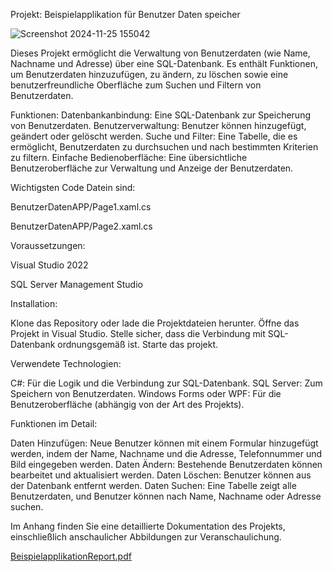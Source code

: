 Projekt: Beispielapplikation für Benutzer Daten speicher

![Screenshot 2024-11-25 155042](https://github.com/user-attachments/assets/8bf4be86-f557-499b-a01c-6a5cf375d759)


Dieses Projekt ermöglicht die Verwaltung von Benutzerdaten (wie Name, Nachname und Adresse) über eine SQL-Datenbank. Es enthält Funktionen, um Benutzerdaten hinzuzufügen, zu ändern, zu löschen sowie eine benutzerfreundliche Oberfläche zum Suchen und Filtern von Benutzerdaten.

Funktionen:
Datenbankanbindung: Eine SQL-Datenbank zur Speicherung von Benutzerdaten.
Benutzerverwaltung: Benutzer können hinzugefügt, geändert oder gelöscht werden.
Suche und Filter: Eine Tabelle, die es ermöglicht, Benutzerdaten zu durchsuchen und nach bestimmten Kriterien zu filtern.
Einfache Bedienoberfläche: Eine übersichtliche Benutzeroberfläche zur Verwaltung und Anzeige der Benutzerdaten.

Wichtigsten Code Datein sind:

BenutzerDatenAPP/Page1.xaml.cs

BenutzerDatenAPP/Page2.xaml.cs


Voraussetzungen:

Visual Studio 2022

SQL Server Management Studio 


Installation:

Klone das Repository oder lade die Projektdateien herunter.
Öffne das Projekt in Visual Studio.
Stelle sicher, dass die Verbindung mit SQL-Datenbank ordnungsgemäß ist.
Starte das projekt.


Verwendete Technologien:

C#: Für die Logik und die Verbindung zur SQL-Datenbank.
SQL Server: Zum Speichern von Benutzerdaten.
Windows Forms oder WPF: Für die Benutzeroberfläche (abhängig von der Art des Projekts).


Funktionen im Detail:

Daten Hinzufügen: Neue Benutzer können mit einem Formular hinzugefügt werden, indem der Name, Nachname und die Adresse, Telefonnummer und Bild eingegeben werden.
Daten Ändern: Bestehende Benutzerdaten können bearbeitet und aktualisiert werden.
Daten Löschen: Benutzer können aus der Datenbank entfernt werden.
Daten Suchen: Eine Tabelle zeigt alle Benutzerdaten, und Benutzer können nach Name, Nachname oder Adresse suchen.

Im Anhang finden Sie eine detaillierte Dokumentation des Projekts, einschließlich anschaulicher Abbildungen zur Veranschaulichung.

[BeispielapplikationReport.pdf](https://github.com/user-attachments/files/17904953/BeispielapplikationReport.pdf)
